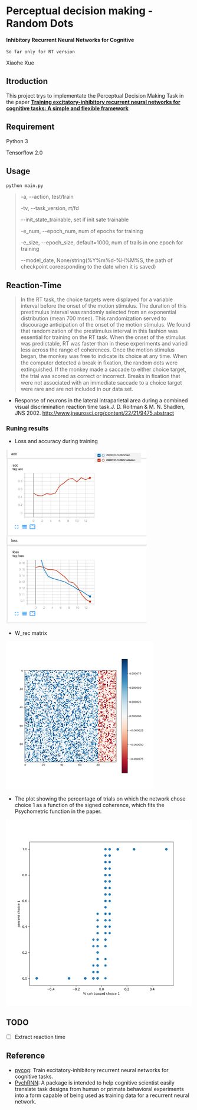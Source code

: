 # Perceptual decision making - Random Dots
**Inhibitory Recurrent Neural Networks for Cognitive**

`So far only for RT version`

Xiaohe Xue



## Itroduction

This project trys to implementate the Perceptual Decision Making Task in the paper [**Training excitatory-inhibitory recurrent neural networks for cognitive tasks: A simple and flexible framework**](https://journals.plos.org/ploscompbiol/article?id=10.1371/journal.pcbi.1004792)



## Requirement

Python 3

Tensorflow 2.0



## Usage

`python main.py` 

> -a, --action,  test/train
>
> -tv, --task_version, rt/fd
>
> --init_state_trainable, set if init sate trainable
>
> -e_num, --epoch_num, num of epochs for training
>
> -e_size, --epoch_size, default=1000, num of trails in one epoch for training
>
> --model_date, None/string(%Y%m%d-%H%M%S, the path of checkpoint coreesponding to the date when it is saved)



## Reaction-Time

> In the RT task, the choice targets were displayed for a variable interval before 
the onset of the motion stimulus. The duration of this prestimulus interval was randomly selected 
from an exponential distribution (mean 700 msec). This randomization served to discourage 
anticipation of the onset of the motion stimulus. We found that randomization of the prestimulus 
interval in this fashion was essential for training on the RT task. When the onset of the stimulus
 was predictable, RT was faster than in these experiments and varied less across the range of 
 coherences. Once the motion stimulus began, the monkey was free to indicate its choice at any time. 
 When the computer detected a break in ﬁxation, the random dots were extinguished. If the monkey
 made a saccade to either choice target, the trial was scored as correct or incorrect. 
 Breaks in ﬁxation that were not associated with an immediate saccade to a choice target 
 were rare and are not included in our data set.

-   Response of neurons in the lateral intraparietal area during a combined visual
  discrimination reaction time task.J. D. Roitman & M. N. Shadlen, JNS 2002. http://www.jneurosci.org/content/22/21/9475.abstract

### Runing results

- Loss and accuracy during training

<img src="./loss_acc.png" alt="loss_acc" style="zoom:67%;" />



- W_rec matrix

<img src="./W_rec.png" alt="W_rec" style="zoom:50%;" />

- The plot showing the percentage of trials on which the network chose choice 1 as a function of the signed coherence, which fits the Psychometric function in the paper.

<img src="./psyfun.png" alt="psyfun" style="zoom:67%;" />

## TODO

- [ ] Extract reaction time



## Reference

- [pycog](https://github.com/frsong/pycog): Train excitatory-inhibitory recurrent neural networks for cognitive tasks.
- [PychRNN](https://github.com/dbehrlich/PsychRNN): A package is intended to help cognitive scientist easily translate task designs from human or primate behavioral experiments into a form capable of being used as training data for a recurrent neural network.

